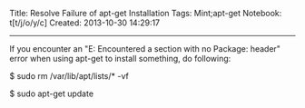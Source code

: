 Title: Resolve Failure of apt-get Installation
Tags: Mint;apt-get
Notebook: t[t/j/o/y/c]
Created: 2013-10-30 14:29:17

------

If you encounter an "E: Encountered a section with no Package: header" error when using apt-get to install something, do following:

 

$ sudo rm /var/lib/apt/lists/* -vf

 

$ sudo apt-get update